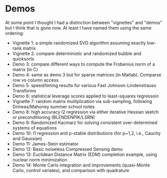 # Demos

At some point I thought I had a distinction between "vignettes" and "demos" but I think that is gone now. At least I have named them using the same ordering:

- Vignette 1: a simple randomized SVD algorithm assuming exactly low-rank matrix
- Vignette 2: compare deterministic and randomized bubble and quicksorts
- Demo 3: compare different ways to compute the Frobenius norm of a matrix (in C)
- Demo 4: same as demo 3 but for sparse matrices (in Matlab). Comparse row vs column access
- Demo 5: speed/timing results for various Fast Johnson-Lindenstrauss Transforms
- Demo 6: statistical leverage scores applied to least-squares regressoin
- Vignette 7: random matrix mulitplication via sub-sampling, following Drineas/Mahoney summer school notes
- Demo 8: high accuracy l2 regression via either iterative Hessian sketch or preconditioning (BLENDENPIK/LSRN)
- Demo 9: Randomized Kacmarz for solving consistent over-determined systems of equations
- Demo 10: l1 regression and p-stable distributions (for p=1,2, i.e., Cauchy and Gaussian)
- Demo 11: James-Stein estimator
- Demo 12: Basic noiseless Compressed Sensing demo
- Demo 13: Euclidean Distance Matrix (EDM) completion example, using nuclear norm minimization
- Demo 14: Monte Carlo integration and improvements (quasi-Monte Carlo, control variates), and comparison with quadrature
